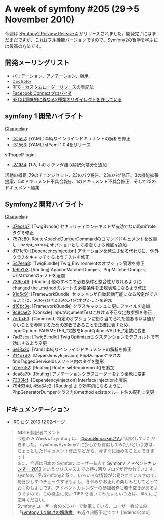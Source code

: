 A week of symfony #205 (29->5 November 2010)
============================================

今週は [Symfony2 Preview Release 4](http://www.symfony-project.org/blog/2010/12/01/symfony2-pr4-released) がリリースされました。開発完了にはまだまだですが、これはフル機能バージョンですので、Symfony2の哲学を学ぶには最高の方法です。
 
開発メーリングリスト
------------------------

  * [バリデーション、アノテーション、継承](http://groups.google.com/group/symfony-devs/browse_thread/thread/037e226b31eaac7b/dc2a8723cc70c9a4)
  * [Doctrator](http://groups.google.com/group/symfony-devs/browse_thread/thread/ac74f962ed1fdad6/8c2a75165c13602a)
  * [RFC - カスタムローダーリソースの表記法](http://groups.google.com/group/symfony-devs/browse_thread/thread/3104c1a9e45799d2/20fbe393c1afe088)
  * [Facebook Connectプロバイダ](http://groups.google.com/group/symfony-devs/browse_thread/thread/50b8a825c853056e/94ca1dfcf898d5bc)
  * [RFCは意味的に異なる2種類のリダイレクトを許している](http://groups.google.com/group/symfony-devs/browse_thread/thread/2a7815dbc424979f)

symfony 1 開発ハイライト
--------------------------------

[Changelog](http://trac.symfony-project.com/trac/timeline?from=05%2F12%2F2010&daysback=6&milestone=on&ticket=on&changeset=on&update=Update):

  * [r31562](http://trac.symfony-project.org/changeset/31562 "31562 revision on trac"): \[YAML\] 単純なインラインドキュメントの解析を修正
  * [r31563](http://trac.symfony-project.org/changeset/31563 "31563 revision on trac"): \[YAML\] sfYaml 1.0.4をリリース

sfPropelPlugin:

  * [r31584](http://trac.symfony-project.org/changeset/31584 "31584 revision on trac"): \[1.3, 1.4\] オランダ語の翻訳欠落分を追加

活動の概要: 79のチェンジセット、23のバグ報告、23のバグ修正、3の機能拡張提案、5のドキュメント不具合報告、1のドキュメント不具合修正、そして25のドキュメント編集

Symfony2 開発ハイライト
-------------------------------

[Changelog](http://github.com/symfony/symfony/commits/master):

  * [07eceb7](http://github.com/symfony/symfony/commit/07eceb7ade737185a84f5abb55a54ee1109ecb03 "07eceb7ade737185a84f5abb55a54ee1109ecb03 commit on github"): \[TwigBundle\] セキュリティコンテキストが有効でない時のifroleタグを修正
  * [757fd80](http://github.com/symfony/symfony/commit/757fd80b9bd181c867127346f413d4f6b8181c49 "757fd80b9bd181c867127346f413d4f6b8181c49 commit on github"): RouterApacheDumperCommandのコマンドドキュメントを改善し、script_nameをオプションとして指定できる機能を追加
  * [d171df0](http://github.com/symfony/symfony/commit/d171df0c3b04ebe8ea3899d2d4b0cf6b1a76a2b6 "d171df0c3b04ebe8ea3899d2d4b0cf6b1a76a2b6 commit on github"): \[DependencyInjection\] アサーションを発生させる代わりに、例外クラスをキャッチするようテストを修正
  * [547eaa8](http://github.com/symfony/symfony/commit/547eaa81f70a8b06272d75d82da17c8ca9bdd7da "547eaa81f70a8b06272d75d82da17c8ca9bdd7da commit on github"): \[TwigBundle\] Twig_Environmentのオプション管理を修正
  * [1e9e1b3](http://github.com/symfony/symfony/commit/1e9e1b346d248b706235370de2d7bd4552e33f38 "1e9e1b346d248b706235370de2d7bd4552e33f38 commit on github"): \[Routing\] ApacheMatcherDumper、PhpMatcherDumper、UrlMatcherのテストを追加
  * [739ebf9](http://github.com/symfony/symfony/commit/739ebf92f5d5daa32806489890d0decd4e244044 "739ebf92f5d5daa32806489890d0decd4e244044 commit on github"): \[Routing\] 他のすべての必要条件と整合性が取れるように、changed the _methodのルートの必要条件を正規表現になるよう修正
  * [91c5c91](http://github.com/symfony/symfony/commit/91c5c910eb95da5c2ee5d0b67c3ed2387e29db24 "91c5c910eb95da5c2ee5d0b67c3ed2387e29db24 commit on github"): \[FrameworkBundle\] セッションが自動起動可能になる設定ができるように、auto-startとauto_startオプションを追加
  * [d10bc3e](http://github.com/symfony/symfony/commit/d10bc3e412c60ea765fc477fff0b046ddb5f8747 "d10bc3e412c60ea765fc477fff0b046ddb5f8747 commit on github"): \[FrameworkBundle\] クラスキャッシュに更にファイルを追加
  * [9c8cae2](http://github.com/symfony/symfony/commit/9c8cae24f86d1852b079a4369f6fca8c2a66f1b7 "9c8cae24f86d1852b079a4369f6fca8c2a66f1b7 commit on github"): \[Console\] InputArgumentTestにおける不正な定数参照を修正
  * [7efb463](http://github.com/symfony/symfony/commit/7efb4630b8d7c32834a4dcd4888a64f7f2fbf2c8 "7efb4630b8d7c32834a4dcd4888a64f7f2fbf2c8 commit on github"): \[Command\] 特定のオプションに割り当てられた値あるいは値がないことを参照するための定数であることを正確に表すため、InputOption::PARAMETER_*定数をInputOption::VALUE_*定数に変更
  * [7ad3eca](http://github.com/symfony/symfony/commit/7ad3eca188f7d987dc613428b228a5ff5b3940f4 "7ad3eca188f7d987dc613428b228a5ff5b3940f4 commit on github"): \[TwigBundle\] Twig Optimizerエクステンションをデフォルトで有効にするよう変更
  * [6e18a2c](http://github.com/symfony/symfony/commit/6e18a2c52930a6b3e150f18499b71b04f117ddf4 "6e18a2c52930a6b3e150f18499b71b04f117ddf4 commit on github"): \[Yaml\] 単純なインラインドキュメントの解析を修正
  * [314d3d0](http://github.com/symfony/symfony/commit/314d3d06aec646b2ac4e6ea205f30e4139251b77 "314d3d06aec646b2ac4e6ea205f30e4139251b77 commit on github"): \[DependencyInjection\] PhpDumperクラスのfindTaggedServiceIdsメソッド内のタグを整形
  * [b2eec52](http://github.com/symfony/symfony/commit/b2eec52429e15a12f4a2ef0748fade8e7933f9c3 "b2eec52429e15a12f4a2ef0748fade8e7933f9c3 commit on github"): \[Routing\] Route::setRequirement()を追加
  * [dca8a79](http://github.com/symfony/symfony/commit/dca8a79bf5cf6faca5a0a0ee74dad91c19461ec8 "dca8a79bf5cf6faca5a0a0ee74dad91c19461ec8 commit on github"): \[Routing\] アノテーションクラスローダーをより柔軟に変更
  * [73331cf](http://github.com/symfony/symfony/commit/73331cf1c13212475d509e0e58c878e19643c752 "73331cf1c13212475d509e0e58c878e19643c752 commit on github"): \[DependencyInjection\] Interface Injectionを実装
  * [794634d](http://github.com/symfony/symfony/commit/794634db7ca1a630a68d4f631d4e9421266a1a26 "794634db7ca1a630a68d4f631d4e9421266a1a26 commit on github"), [45e34c2](http://github.com/symfony/symfony/commit/45e34c29fd7e615b837aecd9f9acd865ff40f148 "45e34c29fd7e615b837aecd9f9acd865ff40f148 commit on github"): \[Routing\] より効率的になるように、PhpGeneratorDumperクラス内のmethod_existsをルート名の配列に変更

ドキュメンテーション
-------------

  * <a href="http://trac.symfony-project.org/wiki/IRCLogs20101202">IRC ログ 2010 12 02</a>ページ

> **NOTE**
> 翻訳者コメント<br />
> 今週の A Week of symfony は、[@doublemarketさん](http://twitter.com/doublemarket)に翻訳していただきました。
> symfony/Symfony2 に少しでも貢献してみたいという方は、ちょっとしたドキュメント修正などから、今すぐに始めることができます！
> <br />
> また、今週は日本の Symfony ユーザー有志で [Symfony アドベントカレンダー 2010](http://www.symfony.gr.jp/adventcalendar/2010) というクリスマスまでの持ち回りブログが行われています。symfony 1系/Symfony2 系で、いろいろな情報が公開されていますので、毎日少しずつチェックするもよし、冬休みやお正月の楽しみとしてとっておくのもよしです。アドベントカレンダーの参加者枠も若干空きがあるようですので、この機会に何か TIPS を書いてみたいという方は、早めにご応募ください。
> <br />
> Symfony ユーザー会のメンバーで執筆している、ユーザー会公式の「[symfony 1.4 向けの解説書](http://d.hatena.ne.jp/innx_hidenori/20101206/1291562157)」も近々出版予定です！
> [hidenorigoto]
